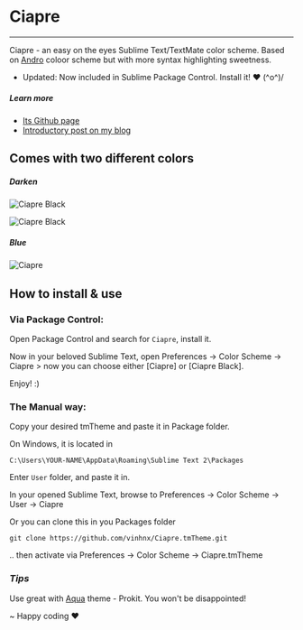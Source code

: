 # Ciapre
-----------------
Ciapre - an easy on the eyes Sublime Text/TextMate color scheme. Based on [Andro](https://github.com/cyrilmengin/andro) coloor scheme but with more syntax highlighting sweetness.
* Updated: Now included in Sublime Package Control. Install it! ♥ (^o^)/

##### *Learn more*
+ [Its Github page](http://vinhnx.github.com/Ciapre.tmTheme/)
+ [Introductory post on my blog](http://vinhnx.github.com/blog/2012/09/21/ciapre-sublime-text-color-scheme/)

## Comes with two different colors ##
##### Darken
![Ciapre Black](https://dl.dropbox.com/u/11357190/Shared%20Images/ciapre-new.PNG)

![Ciapre Black](https://dl.dropbox.com/u/11357190/Shared%20Images/awesome%20ciapre%20black%20-%20sd.png)

##### Blue
![Ciapre](https://dl.dropbox.com/u/11357190/Shared%20Images/Ciapre%20ST%20theme%20preview%205%20-sd.PNG)

## How to install & use ##
### Via Package Control:
Open Package Control and search for `Ciapre`, install it.

Now in your beloved Sublime Text, open Preferences -> Color Scheme -> Ciapre > now you can choose either [Ciapre] or [Ciapre Black].

Enjoy! :)

### The Manual way:
Copy your desired tmTheme and paste it in Package folder.

On Windows, it is located in 

`C:\Users\YOUR-NAME\AppData\Roaming\Sublime Text 2\Packages`

Enter `User` folder, and paste it in.

In your opened Sublime Text, browse to Preferences -> Color Scheme -> User -> Ciapre

Or you can clone this in you Packages folder

`git clone https://github.com/vinhnx/Ciapre.tmTheme.git`

.. then activate via Preferences -> Color Scheme -> Ciapre.tmTheme

### *Tips* ###
Use great with [Aqua](https://github.com/cafarm/aqua-theme) theme - Prokit. 
You won't be disappointed!

~ Happy coding ♥
